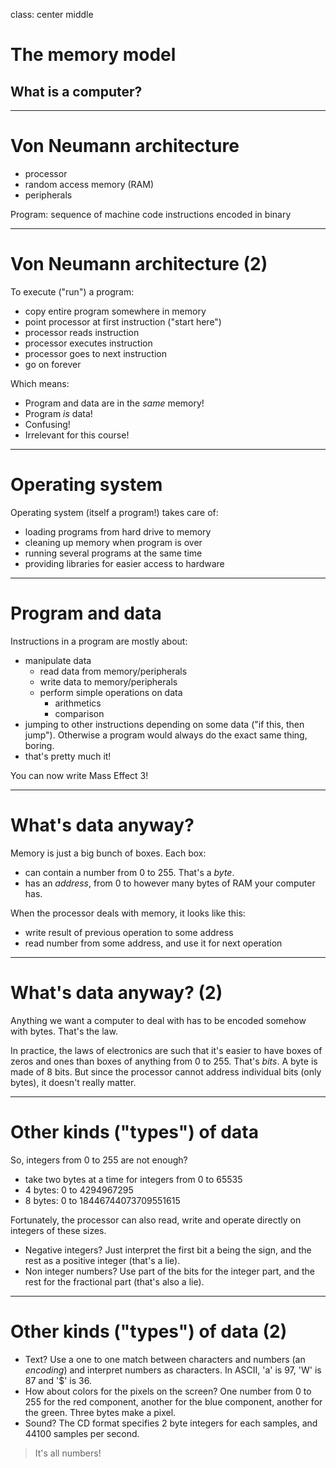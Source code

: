 class: center middle

# The memory model

## What is a computer?

---

Von Neumann architecture
========================

- processor
- random access memory (RAM)
- peripherals

Program: sequence of machine code instructions encoded in binary

---

Von Neumann architecture (2)
========================

To execute ("run") a program:

- copy entire program somewhere in memory
- point processor at first instruction ("start here")
- processor reads instruction
- processor executes instruction
- processor goes to next instruction
- go on forever

Which means:

- Program and data are in the *same* memory!
- Program *is* data!
- Confusing!
- Irrelevant for this course!

---

Operating system
================

Operating system (itself a program!) takes care of:

- loading programs from hard drive to memory
- cleaning up memory when program is over
- running several programs at the same time
- providing libraries for easier access to hardware

---

Program and data
================

Instructions in a program are mostly about:

- manipulate data
	- read data from memory/peripherals
	- write data to memory/peripherals
	- perform simple operations on data
		- arithmetics
		- comparison
- jumping to other instructions depending on some data ("if this, then jump"). Otherwise a program would always do the exact same thing, boring.
- that's pretty much it!

You can now write Mass Effect 3!

---

What's data anyway?
===================

Memory is just a big bunch of boxes. Each box:

- can contain a number from 0 to 255. That's a *byte*.
- has an *address*, from 0 to however many bytes of RAM your computer has.

When the processor deals with memory, it looks like this:

- write result of previous operation to some address
- read number from some address, and use it for next operation

---

What's data anyway? (2)
===================

Anything we want a computer to deal with has to be encoded somehow with bytes. That's the law.

In practice, the laws of electronics are such that it's easier to have boxes of zeros and ones than boxes of anything from 0 to 255. That's *bits*. A byte is made of 8 bits. But since the processor cannot address individual bits (only bytes), it doesn't really matter.

---

Other kinds ("types") of data
=============================

So, integers from 0 to 255 are not enough?

- take two bytes at a time for integers from 0 to 65535
- 4 bytes: 0 to 4294967295
- 8 bytes: 0 to 18446744073709551615

Fortunately, the processor can also read, write and operate directly on integers of these sizes.

- Negative integers? Just interpret the first bit a being the sign, and the rest as a positive integer (that's a lie).
- Non integer numbers? Use part of the bits for the integer part, and the rest for the fractional part (that's also a lie).

---

Other kinds ("types") of data (2)
=============================

- Text? Use a one to one match between characters and numbers (an *encoding*) and interpret numbers as characters. In ASCII, 'a' is 97, 'W' is 87 and '$' is 36.
- How about colors for the pixels on the screen? One number from 0 to 255 for the red component, another for the blue component, another for the green. Three bytes make a pixel.
- Sound? The CD format specifies 2 byte integers for each samples, and 44100 samples per second.

> It's all numbers!
